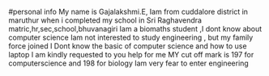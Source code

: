 #personal info
My name is Gajalakshmi.E, Iam from cuddalore district in maruthur when i completed my school in Sri Raghavendra matric,hr,sec,school,bhuvanagiri 
Iam a biomaths student ,I dont know about computer science 
Iam not interested to study engineering , but my family force joined
I Dont know the basic of computer science and how to use laptop 
I am kindly requested to you help for me
MY cut off mark is 197 for computerscience and 198 for biology
Iam very fear to enter engineering
